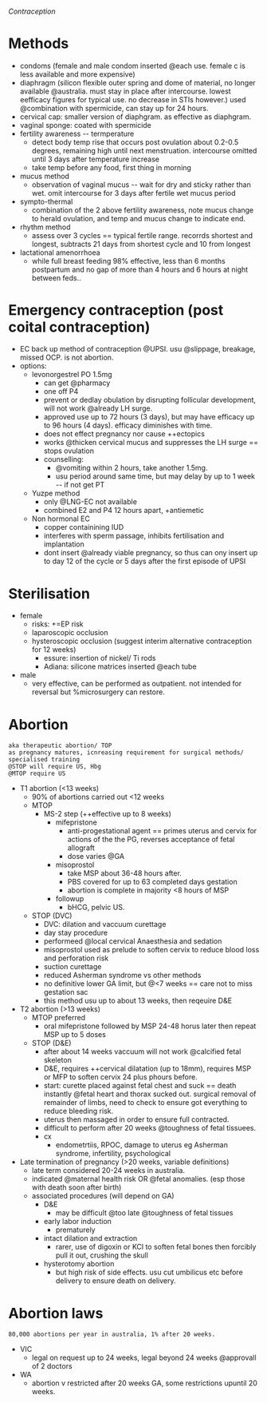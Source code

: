 ###### Contraception

# Methods
- condoms (female and male condom inserted @each use. female c is less available and more expensive)
- diaphragm (silicon flexible outer spring and dome of material, no longer available @australia. must stay in place after intercourse. lowest eefficacy figures for typical use. no decrease in STIs however.) used @combination with spermicide, can stay up for 24 hours.
- cervical cap: smaller version of diaphgram. as effective as diaphgram.
- vaginal sponge: coated with spermicide
- fertility awareness -- termperature
    + detect body temp rise that occurs post ovulation about 0.2-0.5 degrees, remaining high until next menstruation. intercourse omitted until 3 days after temperature increase
    + take temp before any food, first thing in morning
- mucus method
    + observation of vaginal mucus -- wait for dry and sticky rather than wet. omit intercourse for 3 days after fertile wet mucus period
- sympto-thermal
    + combination of the 2 above fertility awareness, note mucus change to herald ovulation, and temp and mucus change to indicate end.
- rhythm method
    + assess over 3 cycles == typical fertile range. recorrds shortest and longest, subtracts 21 days from shortest cycle and 10 from longest
- lactational amenorrhoea
    + while full breast feeding 98% effective, less than 6 months postpartum and no gap of more than 4 hours and 6 hours at night between feds..


# Emergency contraception (post coital contraception)
- EC back up method of contraception @UPSI. usu @slippage, breakage, missed OCP. is not abortion.
- options:
    + levonorgestrel PO 1.5mg
        * can get @pharmacy
        * one off P4
        * prevent or dedlay obulation by disrupting follicular development, will not work @already LH surge.
        * approved use up to 72 hours (3 days), but may have efficacy up to 96 hours (4 days). efficacy diminishes with time.
        * does not effect pregnancy nor cause ++ectopics
        * works @thicken cervical mucus and suppresses the LH surge == stops ovulation
        * counselling:
            - @vomiting within 2 hours, take another 1.5mg.
            - usu period around same time, but may delay by up to 1 week -- if not get PT
    + Yuzpe method
        * only @LNG-EC not available
        * combined E2 and P4 12 hours apart, +antiemetic
    + Non hormonal EC
        * copper containining IUD
        * interferes with sperm passage, inhibits fertilisation and implantation
        * dont insert @already viable pregnancy, so thus can ony insert up to day 12 of the cycle or 5 days after the first episode of UPSI


# Sterilisation

- female
    + risks: +=EP risk
    + laparoscopic occlusion
    + hysteroscopic occlusion (suggest interim alternative contraception for 12 weeks)
        * essure: insertion of nickel/ Ti rods
        * Adiana: silicone matrices inserted @each tube
- male
    + very effective, can be performed as outpatient. not intended for reversal but %microsurgery can restore.

# Abortion
    aka therapeutic abortion/ TOP
    as pregnancy matures, icnreasing requirement for surgical methods/ specialised training
    @STOP will require US, Hbg
    @MTOP require US
- T1 abortion (<13 weeks)
    + 90% of abortions carried out <12 weeks
    + MTOP
        * MS-2 step (++effective up to 8 weeks)
            - mifepristone
                + anti-progestational agent == primes uterus and cervix for actions of the the PG, reverses acceptance of fetal allograft
                + dose varies @GA
            - misoprostol
                + take MSP about 36-48 hours after.
                + PBS covered for up to 63 completed days gestation
                + abortion is complete in majority <8 hours of MSP
            - followup
                + bHCG, pelvic US. 
    + STOP (DVC)
        * DVC: dilation and vaccuum curettage
        * day stay procedure
        * performeed @local cervical Anaesthesia and sedation
        * misoprostol used as prelude to soften cervix to reduce blood loss and perforation risk
        * suction curettage
        * reduced Asherman syndrome vs other methods
        * no definitive lower GA limit, but @<7 weeks == care not to miss gestation sac
        * this method usu up to about 13 weeks, then reqeuire D&E
- T2 abortion (>13 weeks)
    + MTOP preferred
        * oral mifepristone followed by MSP 24-48 horus later then repeat MSP up to 5 doses
    + STOP (D&E)
        * after about 14 weeks vaccuum will not work @calcified fetal skeleton
        * D&E, requires ++cervical dilatation (up to 18mm), requires MSP or MFP to soften cervix 24 plus phours before. 
        * start: curette placed against fetal chest and suck == death instantly @fetal heart and thorax sucked out. surgical removal of remainder of limbs, need to check to ensure got everything to reduce bleeding risk.
        * uterus then massaged in order to ensure full contracted.
        * difficult to perform after 20 weeks @toughness of fetal tissuees.
        * cx
            - endometrtiis, RPOC, damage to uterus eg Asherman syndrome, infertility, psychological
- Late termination of pregnancy (>20 weeks, variable definitions)
    + late term considered 20-24 weeks in australia.
    + indicated @maternal health risk OR @fetal anomalies. (esp those with death soon after birth)
    + associated procedures (will depend on GA)
        * D&E
            - may be difficult @too late @toughness of fetal tissues
        * early labor induction
            - prematurely
        * intact dilation and extraction
            - rarer, use of digoxin or KCl to soften fetal bones then forcibly pull it out, crushing the skull
        * hysterotomy abortion
            - but high risk of side effects. usu cut umbilicus etc before delivery to ensure death on delivery.

# Abortion laws
    80,000 abortions per year in australia, 1% after 20 weeks.
- VIC
    + legal on request up to 24 weeks, legal beyond 24 weeks @approvall of 2 doctors
- WA
    + abortion v restricted after 20 weeks GA, some restrictions upuntil 20 weeks.
